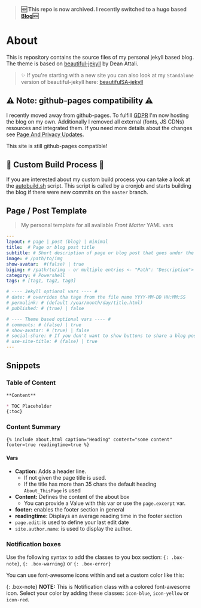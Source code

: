 > **🆕  This repo is now archived. I recently switched to a hugo based [Blog](https://github.com/OCram85/Blog)🆕**

# About

This is repository contains the source files of my personal jekyll based blog.
The theme is based on [beautiful-jekyll](https://github.com/daattali/beautiful-jekyll) by Dean Attali.

> ✨ If you're starting with a new site you can also look at my `Standalone` version of beautiful-jekyll here: [beautifulSA-jekyll](https://github.com/OCram85/beautifulSA-jekyll)

## ⚠️ Note: github-pages compatibility ⚠️

I recently moved away from github-pages. To fulfill [GDPR](https://eugdpr.org/) I'm now
hosting the blog on my own. Additionally I removed all external (fonts, JS CDNs) resources and integrated them. If you need more details
about the changes see [Page And Privacy Updates](https://ocram85.com/2018-10-29-PrivacyUpdate/).

This site is still github-pages compatible!

## :wrench: Custom Build Process :wrench:

If you are interested about my custom build process you can take a look at the [autobuild.sh](./tools/autobuild.sh) script.
This script is called by a cronjob and starts building the blog if there were new commits on the `master` branch.

## Page / Post Template
> My personal template for all available *Front Matter* YAML vars

```YAML
---
layout: # page | post (blog) | minimal
title:	# Page or blog post title
subtitle: # Short description of page or blog post that goes under the title
image: # /path/to/img
show-avatar:  #(false) | true
bigimg:	# /path/to/img - or multiple entries <- "Path": "Description">
category: # Powershell
tags: # [tag1, tag2, tag3]

# ---- Jekyll optional vars ---- #
# date: # overrides tha tage from the file name YYYY-MM-DD HH:MM:SS
# permalink: # (default /year/month/day/title.html)
# published: # (true) | false

# ---- Theme based optional vars ---- #
# comments: # (false) | true
# show-avatar: # (true) | false
# social-share: # If you don't want to show buttons to share a blog post on social media, use social-share: false (this feature is turned on by default).
# use-site-title: # (false) | true
---
```

## Snippets

### Table of Content

```markdown
**Content**

* TOC Placeholder
{:toc}
```

### Content Summary
```
{% include about.html caption="Heading" content="some content"  footer=true readingtime=true %}
```

#### Vars

- **Caption:** Adds a header line.
  - If not given the page title is used.
  - If the title has more than 35 chars the default heading `About_ThisPage` is used
- **Content:** Defines the content of the about box
  - You can provide a Value with this var or use the `page.excerpt` var.
- **footer:** enables the footer section in general
- **readingtime:** Displays an average reading time in the footer section
- `page.edit`: is used to define your last edit date
- `site.author.name`: is used to display the author.

### Notification boxes

Use the following syntax to add the classes to you box section: `{: .box-note}`, `{: .box-warning}` or `{: .box-error}`

You can use font-awesome icons within and set a custom color like this:

{: .box-note}
<i class="fa fa-commenting icon-blue" aria-hidden="true"></i> **NOTE:** This is Notification class with a colored
font-awesome icon. Select your color by adding these classes: `icon-blue`, `icon-yellow` or `icon-red`.
